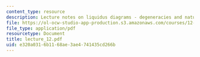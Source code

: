 ```yaml
---
content_type: resource
description: Lecture notes on liquidus diagrams - degeneracies and natural examples.
file: https://ol-ocw-studio-app-production.s3.amazonaws.com/courses/12-480-thermodynamics-for-geoscientists-fall-2006/e320a0316b1168ae3ae4741435cd266b_lecture_12.pdf
file_type: application/pdf
resourcetype: Document
title: lecture_12.pdf
uid: e320a031-6b11-68ae-3ae4-741435cd266b
---
```


